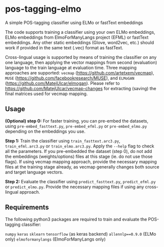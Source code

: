 # pos-tagging-elmo
A simple POS-tagging classifier using ELMo or fastText embeddings

The code supports training a classifier using your own ELMo embeddings, ELMo embeddings from ElmoForManyLangs project (EFML) or fastText embeddings.
Any other static embeddings (Glove, word2vec, etc.) should work if provided in the same text (.vec) format as fastText.

Cross-lingual usage is supported by means of training the classifier on any one language, then applying the vector mappings from second (evaluation) language to the train language  at evaluation time.
Three mapping approaches are supported: `vecmap` (https://github.com/artetxem/vecmap), `MUSE` (https://github.com/facebookresearch/MUSE), and `ELMoGAN` (https://github.com/MatejUlcar/elmogan). 
Please refer to https://github.com/MatejUlcar/vecmap-changes for extracting (saving) the final matrices used for vecmap mapping.

## Usage

**(Optional) step 0:**
For faster training, you can pre-embed the datasets, using `pre-embed_fasttext.py`, `pre-embed_efml.py` or `pre-embed_elmo.py` depending on the embeddings you use.

**Step 1:**
Train the classifier using `train_fasttext.arc3.py`, `train_efml.arc3.py` or `train_elmo.arc3.py`. Apply the `--help` flag to check all the parameters. If you pre-embedded the dataset (step 0), do not add the
embeddings (weights/options) files at this stage (ie. do not use those flags). If using vecmap mapping approach, provide the necessary mapping files at the training stage already, as vecmap generally
changes both source and target language vectors.

**Step 2:**
Evaluate the classifier using `predict_fasttext.py`, `predict_efml.py` or  `predict_elmo.py`. Provide the necessary mapping files if using any cross-lingual approach.

## Requirements
The following python3 packages are required to train and evaluate the POS-tagging classifier:

`numpy`
`keras`
`sklearn`
`tensorflow` (as keras backend)
`allennlp==0.9.0` (ELMo only)
`elmoformanylangs` (ElmoForManyLangs only)
